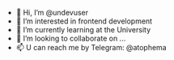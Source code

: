 - 👋 Hi, I’m @undevuser
- 👀 I’m interested in frontend development
- 🌱 I’m currently learning at the University
- 💞️ I’m looking to collaborate on ...
- 📫 U can reach me by Telegram: @atophema

<!---
undevuser/undevuser is a ✨ special ✨ repository because its `README.md` (this file) appears on your GitHub profile.
You can click the Preview link to take a look at your changes.
--->
